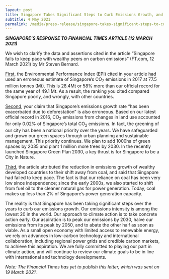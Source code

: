 ```yaml
---
layout: post
title: Singapore Takes Significant Steps to Curb Emissions Growth, and is Committed to National and Global Climate Action
subtitle: 4 May 2021
permalink: /media/press-release/singapore-takes-significant-steps-to-curb-emissions-growth-and-is-committed-to-national-and-global-climate-action/
---
```


***SINGAPORE'S RESPONSE TO FINANCIAL TIMES ARTICLE (12 MARCH 2021)***

We wish to clarify the data and assertions cited in the article “Singapore fails to keep pace with wealthy peers on carbon emissions” (FT.com, 12 March 2021) by Mr Steven Bernard. 

<u>First</u>, the Environmental Performance Index (EPI) cited in your article had used an erroneous estimate of Singapore’s CO<sub>2</sub> emissions in 2017 at 77.5 million tonnes (Mt).  This is 28.4Mt or 58% more than our official record for the same year of 49.1 Mt. As a result, the ranking you cited compared Singapore poorly, and wrongly, with other countries. 

<u>Second</u>, your claim that Singapore’s emissions growth rate “has been exacerbated due to deforestation” is also erroneous. Based on our latest official record in 2016, CO<sub>2</sub> emissions from changes in land use accounted for only 0.02% of Singapore’s total CO<sub>2</sub> emissions.  In fact, the greening of our city has been a national priority over the years. We have safeguarded and grown our green spaces through urban planning and sustainable management. This priority continues. We plan to add 1000ha of green spaces by 2035 and plant 1 million more trees by 2030. In the recently launched Singapore Green Plan 2030, a key thrust is for Singapore to be a City in Nature. 

<u>Third</u>, the article attributed the reduction in emissions growth of wealthy developed countries to their shift away from coal, and said that Singapore had failed to keep pace. The fact is that our reliance on coal has been very low since independence; since the early 2000s, we also started to shift from fuel oil to the cleaner natural gas for power generation. Today, coal makes up less than 2% of Singapore’s power generation capacity. 

The reality is that Singapore has been taking significant steps over the years to curb our emissions growth. Our emissions intensity is among the lowest 20 in the world. Our approach to climate action is to take concrete action early. Our aspiration is to peak our emissions by 2030, halve our emissions from its peak by 2050, and to abate the other half as soon as viable. As a small open economy with limited access to renewable energy, we rely on advances in low-carbon technology and international collaboration, including regional power grids and credible carbon markets, to achieve this aspiration. We are fully committed to playing our part in climate action, and will continue to review our climate goals to be in line with international and technology developments.

*Note: The Financial Times has yet to publish this letter, which was sent on 19 March 2021.*
